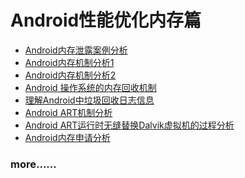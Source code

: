 Android性能优化内存篇
======================
* [Android内存泄露案例分析](http://www.csdn.net/article/2015-09-07/2825631)
* [Android内存机制分析1](http://www.cnblogs.com/mythou/p/3202238.html)
* [Android内存机制分析2](http://www.cnblogs.com/mythou/p/3203536.html)
* [Android 操作系统的内存回收机制](http://www.ibm.com/developerworks/cn/opensource/os-cn-android-mmry-rcycl/)
* [理解Android中垃圾回收日志信息](http://top.jobbole.com/16478/)
* [Android ART机制分析](http://blog.csdn.net/androidsecurity/article/details/17462529)
* [ Android ART运行时无缝替换Dalvik虚拟机的过程分析](http://blog.csdn.net/luoshengyang/article/details/18006645)
* [Android内存申请分析](http://mp.weixin.qq.com/s?__biz=MzAwNDY1ODY2OQ==&mid=2649286327&idx=1&sn=b69513e3dfd1de848daefe03ab6719c2&scene=0#wechat_redirect)

### more......
